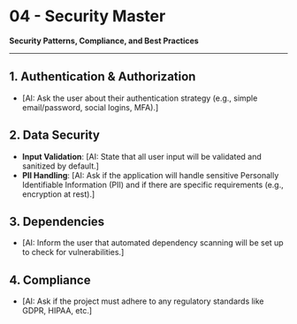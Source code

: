 # 04 - Security Master
**Security Patterns, Compliance, and Best Practices**
<!-- AI Genesis Guide: Ask the user about the application's security and compliance requirements. -->

---

## 1. Authentication & Authorization
- [AI: Ask the user about their authentication strategy (e.g., simple email/password, social logins, MFA).]

## 2. Data Security
- **Input Validation**: [AI: State that all user input will be validated and sanitized by default.]
- **PII Handling**: [AI: Ask if the application will handle sensitive Personally Identifiable Information (PII) and if there are specific requirements (e.g., encryption at rest).]

## 3. Dependencies
- [AI: Inform the user that automated dependency scanning will be set up to check for vulnerabilities.]

## 4. Compliance
- [AI: Ask if the project must adhere to any regulatory standards like GDPR, HIPAA, etc.] 